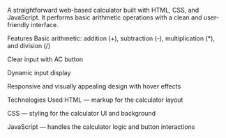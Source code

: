A straightforward web-based calculator built with HTML, CSS, and JavaScript. It performs basic arithmetic operations with a clean and user-friendly interface.

Features
Basic arithmetic: addition (+), subtraction (-), multiplication (*), and division (/)

Clear input with AC button

Dynamic input display

Responsive and visually appealing design with hover effects

Technologies Used
HTML — markup for the calculator layout

CSS — styling for the calculator UI and background

JavaScript — handles the calculator logic and button interactions
